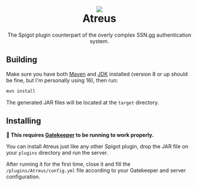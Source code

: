 <h1 align="center">
  <img src="https://i.imgur.com/4LV8MMm.png" />
  <br/>
  Atreus
</h1>

<p align="center">
  The Spigot plugin counterpart of the overly complex SSN.gg authentication system.
</p>

## Building
Make sure you have both [Maven](https://maven.apache.org/download.cgi) and [JDK](https://adoptopenjdk.net) installed (version 8 or up should be fine, but I'm personally using 16), then run:

```sh
mvn install
```

The generated JAR files will be located at the `target` directory.

## Installing
**🚨 This requires [Gatekeeper](https://github.com/servidorsemnome/gatekeeper) to be running to work properly.**

You can install Atreus just like any other Spigot plugin, drop the JAR file on your `plugins` directory and run the server.

After running it for the first time, close it and fill the `/plugins/Atreus/config.yml` file according to your Gatekeeper and server configuration.
